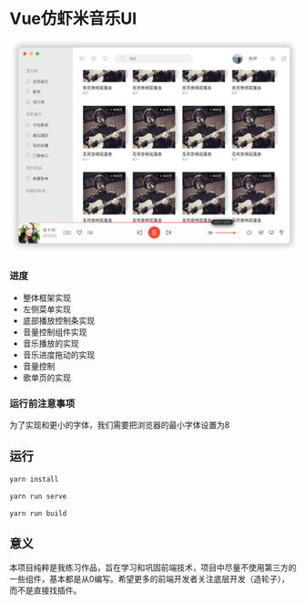 # Vue仿虾米音乐UI

![](https://raw.githubusercontent.com/pumelotea/xiami-musik/master/doc/pic/1.png)

### 进度
- 整体框架实现
- 左侧菜单实现
- 底部播放控制条实现
- 音量控制组件实现
- 音乐播放的实现
- 音乐进度拖动的实现
- 音量控制
- 歌单页的实现


### 运行前注意事项
为了实现和更小的字体，我们需要把浏览器的最小字体设置为8

## 运行
```
yarn install
```
```
yarn run serve
```
```
yarn run build
```

## 意义
本项目纯粹是我练习作品，旨在学习和巩固前端技术，项目中尽量不使用第三方的一些组件，基本都是从0编写。希望更多的前端开发者关注底层开发（造轮子），而不是直接找插件。

